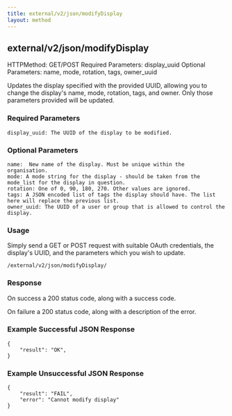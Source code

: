 ```yaml
---
title: external/v2/json/modifyDisplay
layout: method
---
```

## external/v2/json/modifyDisplay

HTTPMethod: GET/POST
Required Parameters: display_uuid
Optional Parameters: name, mode, rotation, tags, owner_uuid

Updates the display specified with the provided UUID, allowing you to change the display's name, mode, rotation, tags, and owner. Only those parameters provided will be updated.

### Required Parameters

    display_uuid: The UUID of the display to be modified.

### Optional Parameters

    name:  New name of the display. Must be unique within the organisation.
    mode: A mode string for the display - should be taken from the mode_list for the display in question.
    rotation: One of 0, 90, 180, 270. Other values are ignored.
    tags: A JSON encoded list of tags the display should have. The list here will replace the previous list.
    owner_uuid: The UUID of a user or group that is allowed to control the display. 

### Usage

Simply send a GET or POST request with suitable OAuth credentials, the display's UUID, and the parameters which you wish to update.

`/external/v2/json/modifyDisplay/`

### Response

On success a 200 status code, along with a success code.

On failure a 200 status code, along with a description of the error.

### Example Successful JSON Response

    {
        "result": "OK",
    }

### Example Unsuccessful JSON Response

    {
        "result": "FAIL",
        "error": "Cannot modify display" 
    }